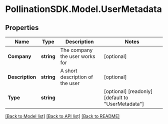 
# PollinationSDK.Model.UserMetadata

## Properties

Name | Type | Description | Notes
------------ | ------------- | ------------- | -------------
**Company** | **string** | The company the user works for | [optional] 
**Description** | **string** | A short description of the user | [optional] 
**Type** | **string** |  | [optional] [readonly] [default to "UserMetadata"]

[[Back to Model list]](../README.md#documentation-for-models)
[[Back to API list]](../README.md#documentation-for-api-endpoints)
[[Back to README]](../README.md)

